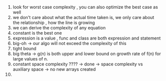 1. look for worst case complexity , you can also optimize the best case as well
2. we don't care about what the actual time taken is, we only care about the relationship , how the line is growing
3. we can derive the complexity of any equation
4. constant is the best one
5. expression is a value , func and class are both expression and statement
6. big-oh -> our algo will not exceed the complexity of this
7. tight bound
8. big theta -> g(n) is both upper and lower bound on growth rate of f(n) for large values of n.
9. constant space complexity ???? -> done -> space complexity vs auxiliary space -> no new arrays created
10. 
